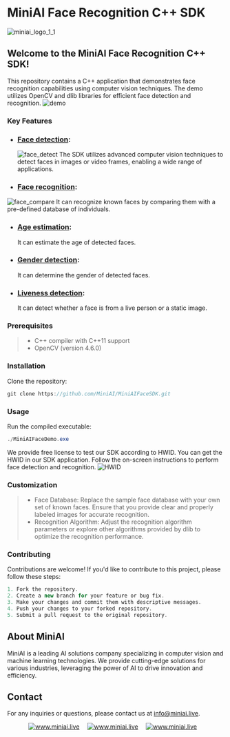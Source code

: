 # MiniAI Face Recognition C++ SDK
![miniai_logo_1_1](https://github.com/MiniAiLive/MiniAIFaceSDK/assets/136824647/d6f693ab-1865-4f4e-b73f-fabdfe5a88f2)
## Welcome to the MiniAI Face Recognition C++ SDK!
This repository contains a C++ application that demonstrates face recognition capabilities using computer vision techniques. The demo utilizes OpenCV and dlib libraries for efficient face detection and recognition.
![demo](https://github.com/MiniAiLive/MiniAIFaceSDK/assets/136824647/0859737c-d79e-440f-a400-5aa9097ed818)
### Key Features
 - ### [Face detection](https://minivision.live/demo/facedetect): 
    ![face_detect](https://github.com/MiniAiLive/MiniAIFaceSDK/assets/136824647/61f02463-09e9-4efa-b904-6f2f453d95d5)
    The SDK utilizes advanced computer vision techniques to detect faces in images or video frames, enabling a wide range of applications. 
 - ### [Face recognition](https://minivision.live/demo/facecompare):
 ![face_compare](https://github.com/MiniAiLive/MiniAIFaceSDK/assets/136824647/29fcd277-f850-4b83-a5da-dc63fb5f0af7)
    It can recognize known faces by comparing them with a pre-defined database of individuals.
 - ### [Age estimation](https://minivision.live/demo/facedetect): 
    It can estimate the age of detected faces.
 - ### [Gender detection](https://minivision.live/demo/facedetect):
    It can determine the gender of detected faces.
 - ### [Liveness detection](https://minivision.live/demo/facedetect): 
    It can detect whether a face is from a live person or a static image.

### Prerequisites
> - C++ compiler with C++11 support  
> - OpenCV (version 4.6.0)

### Installation
Clone the repository:

```java 
git clone https://github.com/MiniAI/MiniAIFaceSDK.git
```
### Usage
Run the compiled executable:
```java 
./MiniAIFaceDemo.exe
```
We provide free license to test our SDK according to HWID.
You can get the HWID in our SDK application.
Follow the on-screen instructions to perform face detection and recognition.
![HWID](https://github.com/MiniAiLive/MiniAIFaceSDK/assets/136824647/75d935ff-bf2d-4dd2-ac8f-5b356785f91a)
### Customization
> - Face Database: Replace the sample face database with your own set of known faces. Ensure that you provide clear and properly labeled images for accurate recognition.
> - Recognition Algorithm: Adjust the recognition algorithm parameters or explore other algorithms provided by dlib to optimize the recognition performance.

### Contributing
Contributions are welcome! If you'd like to contribute to this project, please follow these steps:
```java 
1. Fork the repository.
2. Create a new branch for your feature or bug fix.
3. Make your changes and commit them with descriptive messages.
4. Push your changes to your forked repository.
5. Submit a pull request to the original repository.
```
## About MiniAI
MiniAI is a leading AI solutions company specializing in computer vision and machine learning technologies. We provide cutting-edge solutions for various industries, leveraging the power of AI to drive innovation and efficiency.

## Contact
For any inquiries or questions, please contact us at info@miniai.live.

<p align="center">
<a target="_blank" href="https://t.me/miniai_contact"><img src="https://img.shields.io/badge/telegram-@MiniAI-blue.svg?logo=telegram" alt="www.miniai.live"></a>&emsp;
<a target="_blank" href="https://wa.me/+18622482217"><img src="https://img.shields.io/badge/whatsapp-MiniAI-blue.svg?logo=whatsapp" alt="www.miniai.live"></a>&emsp;
<a target="_blank" href="skype:live:.cid.5301b7bd12e52acc?chat"><img src="https://img.shields.io/badge/skype-MiniAI-blue.svg?logo=skype" alt="www.miniai.live"></a>&emsp;
</p>
